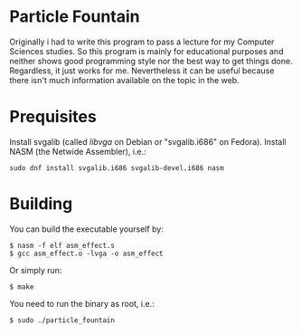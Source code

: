# Particle Fountain
Originally i had to write this program to pass a lecture for my Computer
Sciences studies. So this program is mainly for educational purposes and
neither shows good programming style nor the best way to get things done.
Regardless, it just works for me. Nevertheless it can be useful because there
isn't much information available on the topic in the web.

# Prequisites
Install svgalib (called *libvga* on Debian or "svgalib.i686" on Fedora). Install 
NASM (the Netwide Assembler), i.e.:

    sudo dnf install svgalib.i686 svgalib-devel.i686 nasm

# Building
You can build the executable yourself by:

    $ nasm -f elf asm_effect.s
    $ gcc asm_effect.o -lvga -o asm_effect

Or simply run:

    $ make

You need to run the binary as root, i.e.:
   
    $ sudo ./particle_fountain
